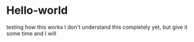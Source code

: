 # Hello-world
testing how this works
I don't understand this completely yet, but give it some time and I will
